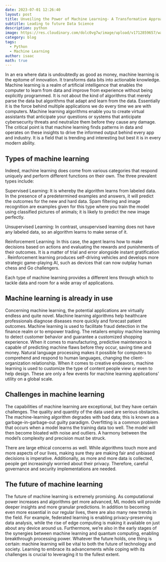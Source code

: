 ```yaml
---
date: 2023-07-01 12:26:40
layout: post
title: Unveiling the Power of Machine Learning- A Transformative Approach to Artificial Intelligence
subtitle: Leading to future Data Science
description: python
image: https://res.cloudinary.com/dolc0vg7w/image/upload/v1712859657/waffle/w5fdxasi2y47kf6gfs2o.webp
category: blog
tags:
  - Python
  - Machine Learning
author: isaac
math: true
---
```


In an era where data is undoubtedly as good as money, machine learning is the epitome of innovation. It transforms data bits into actionable knowledge. Machine learning is a realm of artificial intelligence that enables the computer to learn from data and improve from experience without being explicitly programmed. It is not about the kind of algorithms that merely parse the data but algorithms that adapt and learn from the data. Essentially it is the force behind multiple applications we do every time we are with computers. Machine learning algorithms enable you to create virtual assistants that anticipate your questions or systems that anticipate cybersecurity threats and neutralize them before they cause any damage. The critical point is that machine learning finds patterns in data and operates on these insights to drive the informed output behind every app and industry. It is a field that is trending and interesting but best it is in every modern ability.

## Types of machine learning
Indeed, machine learning does come from various categories that respond uniquely and perform different functions on their own. The three prevalent types include:

Supervised Learning: It is whereby the algorithm learns from labeled data. In the presence of a predetermined examples and answers, it will predict the outcomes for the new and hard data. Spam filtering and image recognition are examples given for this type where you train the model using classified pictures of animals; it is likely to predict the new image perfectly.

Unsupervised Learning: In contrast, unsupervised learning does not have any labeled data, so an algorithm learns to make sense of it.

Reinforcement Learning: In this case, the agent learns how to make decisions based on actions and evaluating the rewards and punishments of their outcomes. It is a matter of trial and error alongside instant gratification . Reinforcement learning produces self-driving vehicles and develops more strategic game-playing AI, such as devices that can now outplay human chess and Go challengers.

Each type of machine learning provides a different lens through which to tackle data and room for a wide array of applications.

## Machine learning is already in use
Concerning machine learning, the potential applications are virtually endless and quite novel. Machine learning algorithms help healthcare professionals diagnose diseases more quickly and forecast patient outcomes. Machine learning is used to facilitate fraud detection in the finance realm or to empower trading. The retailers employ machine learning to detect customer behavior and guarantee a customized shopping experience. When it comes to manufacturing, predictive maintenance is capable of predicting machine flaws before they occur, saving time and money. Natural language processing makes it possible for computers to comprehend and respond to human languages, changing the client-organization relationship. When it comes to creative endeavors, machine learning is used to customize the type of content people view or even to help design. These are only a few events for machine learning applications’ utility on a global scale.

## Challenges in machine learning
The capabilities of machine learning are exceptional, but they have certain challenges. The quality and quantity of the data used are serious obstacles. The machine-learning algorithm degrades with bad data; this is known as a garbage-in-garbage-out guilty paradigm. Overfitting is a common problem that occurs when a model learns the training data too well. The model will then become bloated with noise and outliers. A harmony between the model’s complexity and precision must be struck.

There are large ethical concerns as well. While algorithms touch more and more aspects of our lives, making sure they are making fair and unbiased decisions is imperative. Additionally, as more and more data is collected, people get increasingly worried about their privacy. Therefore, careful governance and security implementations are needed.

## The future of machine learning
The future of machine learning is extremely promising. As computational power increases and algorithms get more advanced, ML models will provide deeper insights and more granular predictions. In addition to becoming even more essential in our regular lives, there are also many new trends in the field. For example, federated learning is enabling privacy-preserving data analysis, while the rise of edge computing is making it available on just about any device around us. Furthermore, we’re also in the early stages of the synergies between machine learning and quantum computing, enabling breakthrough processing power. Whatever the future holds, one thing is certain: machine learning will be vital to both the future of technology and society. Learning to embrace its advancements while coping with its challenges is crucial to leveraging it to the fullest extent.
